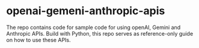 # openai-gemeni-anthropic-apis
The repo contains code for sample code for using openAI, Gemini and Anthropic APIs. Build with Python, this repo serves as reference-only guide on how to use these APIs.


